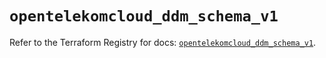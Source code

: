 # `opentelekomcloud_ddm_schema_v1`

Refer to the Terraform Registry for docs: [`opentelekomcloud_ddm_schema_v1`](https://registry.terraform.io/providers/opentelekomcloud/opentelekomcloud/1.36.37/docs/resources/ddm_schema_v1).
